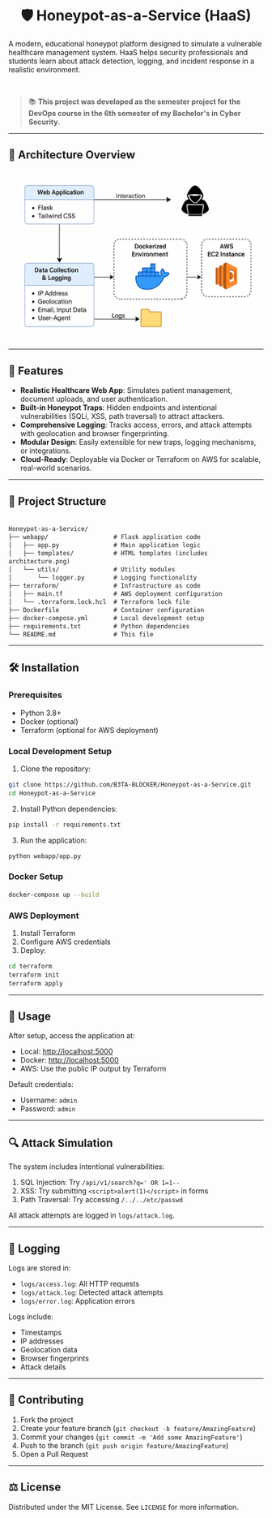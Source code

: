 <div align="center">

# 🛡️ Honeypot-as-a-Service (HaaS)

</div>


A modern, educational honeypot platform designed to simulate a vulnerable healthcare management system. HaaS helps security professionals and students learn about attack detection, logging, and incident response in a realistic environment.

<br>

> 📚 **This project was developed as the semester project for the DevOps course in the 6th semester of my Bachelor's in Cyber Security.**

---

## 🧩 Architecture Overview

![Architecture Diagram](webapp/templates/architecture.png)

---

## 🚀 Features

- **Realistic Healthcare Web App**: Simulates patient management, document uploads, and user authentication.
- **Built-in Honeypot Traps**: Hidden endpoints and intentional vulnerabilities (SQLi, XSS, path traversal) to attract attackers.
- **Comprehensive Logging**: Tracks access, errors, and attack attempts with geolocation and browser fingerprinting.
- **Modular Design**: Easily extensible for new traps, logging mechanisms, or integrations.
- **Cloud-Ready**: Deployable via Docker or Terraform on AWS for scalable, real-world scenarios.

---

## 📁 Project Structure

```

Honeypot-as-a-Service/
├── webapp/                  # Flask application code
│   ├── app.py               # Main application logic
│   ├── templates/           # HTML templates (includes architecture.png)
│   └── utils/               # Utility modules
│       └── logger.py        # Logging functionality
├── terraform/               # Infrastructure as code
│   ├── main.tf              # AWS deployment configuration
│   └── .terraform.lock.hcl  # Terraform lock file
├── Dockerfile               # Container configuration
├── docker-compose.yml       # Local development setup
├── requirements.txt         # Python dependencies
└── README.md                # This file

````

---

## 🛠️ Installation

### Prerequisites
- Python 3.8+
- Docker (optional)
- Terraform (optional for AWS deployment)

### Local Development Setup

1. Clone the repository:
```bash
git clone https://github.com/B3TA-BLOCKER/Honeypot-as-a-Service.git
cd Honeypot-as-a-Service
````

2. Install Python dependencies:

```bash
pip install -r requirements.txt
```

3. Run the application:

```bash
python webapp/app.py
```

### Docker Setup

```bash
docker-compose up --build
```

### AWS Deployment

1. Install Terraform
2. Configure AWS credentials
3. Deploy:

```bash
cd terraform
terraform init
terraform apply
```

---

## 🎯 Usage

After setup, access the application at:

* Local: [http://localhost:5000](http://localhost:5000)
* Docker: [http://localhost:5000](http://localhost:5000)
* AWS: Use the public IP output by Terraform

Default credentials:

* Username: `admin`
* Password: `admin`

---

## 🔍 Attack Simulation

The system includes intentional vulnerabilities:

1. SQL Injection: Try `/api/v1/search?q=' OR 1=1--`
2. XSS: Try submitting `<script>alert(1)</script>` in forms
3. Path Traversal: Try accessing `/../../etc/passwd`

All attack attempts are logged in `logs/attack.log`.

---

## 📝 Logging

Logs are stored in:

* `logs/access.log`: All HTTP requests
* `logs/attack.log`: Detected attack attempts
* `logs/error.log`: Application errors

Logs include:

* Timestamps
* IP addresses
* Geolocation data
* Browser fingerprints
* Attack details

---

## 🤝 Contributing

1. Fork the project
2. Create your feature branch (`git checkout -b feature/AmazingFeature`)
3. Commit your changes (`git commit -m 'Add some AmazingFeature'`)
4. Push to the branch (`git push origin feature/AmazingFeature`)
5. Open a Pull Request

---

## ⚖️ License

Distributed under the MIT License. See `LICENSE` for more information.

